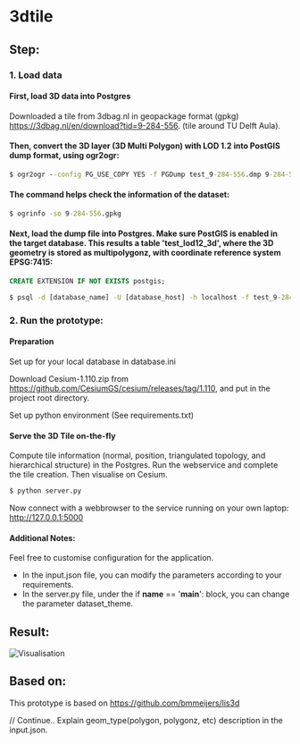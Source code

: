 # 3dtile

## Step:

### 1. Load data
#### First, load 3D data into Postgres
Downloaded a tile from 3dbag.nl in geopackage format (gpkg) https://3dbag.nl/en/download?tid=9-284-556. (tile around TU Delft Aula).


#### Then, convert the 3D layer (3D Multi Polygon) with LOD 1.2 into PostGIS dump format, using ogr2ogr:
```cmd
$ ogr2ogr --config PG_USE_COPY YES -f PGDump test_9-284-556.dmp 9-284-556.gpkg -sql "SELECT * FROM lod12_3d" -nln "test_lod12_3d" -lco SCHEMA=dbuser
```

#### The command helps check the information of the dataset:
```cmd
$ ogrinfo -so 9-284-556.gpkg
```


#### Next, load the dump file into Postgres. Make sure PostGIS is enabled in the target database. This results a table 'test_lod12_3d', where the 3D geometry is stored as multipolygonz, with coordinate reference system EPSG:7415:
```sql
CREATE EXTENSION IF NOT EXISTS postgis;
```
```cmd
$ psql -d [database_name] -U [database_host] -h localhost -f test_9-284-556.dmp
```


### 2. Run the prototype:

#### Preparation
Set up for your local database in database.ini

Download Cesium-1.110.zip from https://github.com/CesiumGS/cesium/releases/tag/1.110, and put in the project root directory.

Set up python environment (See requirements.txt)

#### Serve the 3D Tile on-the-fly
Compute tile information (normal, position, triangulated topology, and hierarchical structure) in the Postgres. Run the webservice and complete the tile creation. Then visualise on Cesium.

```cmd
$ python server.py
```

Now connect with a webbrowser to the service running on your own laptop: http://127.0.0.1:5000

#### Additional Notes:
Feel free to customise configuration for the application.
- In the input.json file, you can modify the parameters according to your requirements.
- In the server.py file, under the if __name__ == '__main__': block, you can change the parameter dataset_theme.


## Result:
![Visualisation](https://github.com/zoeysunrise/3dtile/tree/test1/9-284-556.png)


## Based on:
This prototype is based on https://github.com/bmmeijers/lis3d

// Continue..
Explain geom_type(polygon, polygonz, etc) description in the input.json. 